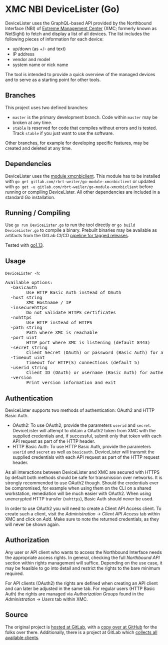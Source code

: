 # XMC NBI DeviceLister (Go)

DeviceLister uses the GraphQL-based API provided by the Northbound Interface (NBI) of [Extreme Management Center](https://www.extremenetworks.com/product/extreme-management-center/) (XMC; formerly known as NetSight) to fetch and display a list of all devices. The list includes the following pieces of information for each device:

* up/down (as +/- and text)
* IP address
* vendor and model
* system name or nick name

The tool is intended to provide a quick overview of the managed devices and to serve as a starting point for other tools.

## Branches

This project uses two defined branches:

* `master` is the primary development branch. Code within `master` may be broken at any time.
* `stable` is reserved for code that compiles without errors and is tested. Track `stable` if you just want to use the software.

Other branches, for example for developing specific features, may be created and deleted at any time.

## Dependencies

DeviceLister uses the [module xmcnbiclient](https://gitlab.com/rbrt-weiler/go-module-xmcnbiclient). This module has to be installed with `go get gitlab.com/rbrt-weiler/go-module-xmcnbiclient` or updated with `go get -u gitlab.com/rbrt-weiler/go-module-xmcnbiclient` before running or compiling DeviceLister. All other dependencies are included in a standard Go installation.

## Running / Compiling

Use `go run DeviceLister.go` to run the tool directly or `go build DeviceLister.go` to compile a binary. Prebuilt binaries may be available as artifacts from the GitLab CI/CD [pipeline for tagged releases](https://gitlab.com/rbrt-weiler/xmc-nbi-devicelister-go/pipelines?scope=tags).

Tested with [go1.13](https://golang.org/doc/go1.13).

## Usage

`DeviceLister -h`:

<pre>
Available options:
  -basicauth
        Use HTTP Basic Auth instead of OAuth
  -host string
        XMC Hostname / IP
  -insecurehttps
        Do not validate HTTPS certificates
  -nohttps
        Use HTTP instead of HTTPS
  -path string
        Path where XMC is reachable
  -port uint
        HTTP port where XMC is listening (default 8443)
  -secret string
        Client Secret (OAuth) or password (Basic Auth) for authentication
  -timeout uint
        Timeout for HTTP(S) connections (default 5)
  -userid string
        Client ID (OAuth) or username (Basic Auth) for authentication
  -version
        Print version information and exit
</pre>

## Authentication

DeviceLister supports two methods of authentication: OAuth2 and HTTP Basic Auth.

* OAuth2: To use OAuth2, provide the parameters `userid` and `secret`. DeviceLister will attempt to obtain a OAuth2 token from XMC with the supplied credentials and, if successful, submit only that token with each API request as part of the HTTP header.
* HTTP Basic Auth: To use HTTP Basic Auth, provide the parameters `userid` and `secret` as well as `basicauth`. DeviceLister will transmit the supplied credentials with each API request as part of the HTTP request header.

As all interactions between DeviceLister and XMC are secured with HTTPS by default both methods should be safe for transmission over networks. It is strongly recommended to use OAuth2 though. Should the credentials ever be compromised, for example when using them on the CLI on a shared workstation, remediation will be much easier with OAuth2. When using unencrypted HTTP transfer (`nohttps`), Basic Auth should never be used.

In order to use OAuth2 you will need to create a Client API Access client. To create such a client, visit the _Administration_ -> _Client API Access_ tab within XMC and click on _Add_. Make sure to note the returned credentials, as they will never be shown again.

## Authorization

Any user or API client who wants to access the Northbound Interface needs the appropriate access rights. In general, checking the full _Northbound API_ section within rights management will suffice. Depending on the use case, it may be feasible to go into detail and restrict the rights to the bare minimum required.

For API clients (OAuth2) the rights are defined when creating an API client and can later be adjusted in the same tab. For regular users (HTTP Basic Auth) the rights are managed via _Authorization Groups_ found in the _Administration_ -> _Users_ tab within XMC.

## Source

The original project is [hosted at GitLab](https://gitlab.com/rbrt-weiler/xmc-nbi-devicelister-go), with a [copy over at GitHub](https://github.com/rbrt-weiler/xmc-nbi-devicelister-go) for the folks over there. Additionally, there is a project at GitLab which [collects all available clients](https://gitlab.com/rbrt-weiler/xmc-nbi-clients).

